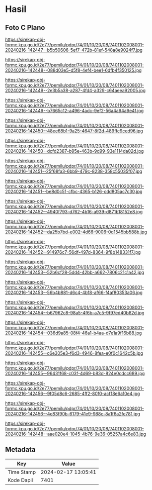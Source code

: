 # Hasil

## Foto C Plano

https://sirekap-obj-formc.kpu.go.id/2e77/pemilu/pdpr/74/01/10/20/08/7401102008001-20240216-142447--b5b50606-5ef7-472b-81ef-548a8e9024f7.jpg

https://sirekap-obj-formc.kpu.go.id/2e77/pemilu/pdpr/74/01/10/20/08/7401102008001-20240216-142448--088d03e5-d5f8-4ef4-bee1-6dfb4f350125.jpg

https://sirekap-obj-formc.kpu.go.id/2e77/pemilu/pdpr/74/01/10/20/08/7401102008001-20240216-142449--2e3b5a38-a287-4fd4-a329-c64aeea92005.jpg

https://sirekap-obj-formc.kpu.go.id/2e77/pemilu/pdpr/74/01/10/20/08/7401102008001-20240216-142449--b7665c12-a496-4adc-9ef2-56a4a94a9e4f.jpg

https://sirekap-obj-formc.kpu.go.id/2e77/pemilu/pdpr/74/01/10/20/08/7401102008001-20240216-142450--48ee68b1-9a25-4647-8f2d-489ffc9ced96.jpg

https://sirekap-obj-formc.kpu.go.id/2e77/pemilu/pdpr/74/01/10/20/08/7401102008001-20240216-142450--dcfd2387-b95e-463b-9d99-93e1114da02d.jpg

https://sirekap-obj-formc.kpu.go.id/2e77/pemilu/pdpr/74/01/10/20/08/7401102008001-20240216-142451--25f68fa3-6bb9-479c-8238-358c55035f07.jpg

https://sirekap-obj-formc.kpu.go.id/2e77/pemilu/pdpr/74/01/10/20/08/7401102008001-20240216-142451--be8d0c51-cfbc-4365-b126-cdd805ac7c30.jpg

https://sirekap-obj-formc.kpu.go.id/2e77/pemilu/pdpr/74/01/10/20/08/7401102008001-20240216-142452--4940f793-d762-4b16-a939-d871b18152e8.jpg

https://sirekap-obj-formc.kpu.go.id/2e77/pemilu/pdpr/74/01/10/20/08/7401102008001-20240216-142452--da25b7bd-e002-4d66-9006-0d1545bb588b.jpg

https://sirekap-obj-formc.kpu.go.id/2e77/pemilu/pdpr/74/01/10/20/08/7401102008001-20240216-142452--914976c7-56df-497d-8364-9f8b148331f7.jpg

https://sirekap-obj-formc.kpu.go.id/2e77/pemilu/pdpr/74/01/10/20/08/7401102008001-20240216-142453--52b6cf28-5dd4-42bb-a662-7806c21c1a42.jpg

https://sirekap-obj-formc.kpu.go.id/2e77/pemilu/pdpr/74/01/10/20/08/7401102008001-20240216-142453--56b4b881-d6c4-4b18-af66-f4af80353a06.jpg

https://sirekap-obj-formc.kpu.go.id/2e77/pemilu/pdpr/74/01/10/20/08/7401102008001-20240216-142454--b67962c8-98a5-4f6b-a7c5-9f97ed40b82d.jpg

https://sirekap-obj-formc.kpu.go.id/2e77/pemilu/pdpr/74/01/10/20/08/7401102008001-20240216-142454--036d9a85-08f4-46a1-b4aa-d7e1a9f16b88.jpg

https://sirekap-obj-formc.kpu.go.id/2e77/pemilu/pdpr/74/01/10/20/08/7401102008001-20240216-142455--c6e305e3-f6d3-4946-8fea-e0f0c1642c5b.jpg

https://sirekap-obj-formc.kpu.go.id/2e77/pemilu/pdpr/74/01/10/20/08/7401102008001-20240216-142455--96431f68-c03f-4d69-b83d-824e0cdcc689.jpg

https://sirekap-obj-formc.kpu.go.id/2e77/pemilu/pdpr/74/01/10/20/08/7401102008001-20240216-142456--9f05d8c6-2685-4ff2-80f0-acf18e6a10e4.jpg

https://sirekap-obj-formc.kpu.go.id/2e77/pemilu/pdpr/74/01/10/20/08/7401102008001-20240216-142456--4e83f90b-6179-41e9-988c-8a1f6a2fe781.jpg

https://sirekap-obj-formc.kpu.go.id/2e77/pemilu/pdpr/74/01/10/20/08/7401102008001-20240216-142448--aae020e4-1045-4b76-9e36-05257a4c6e83.jpg


## Metadata

| Key        | Value               |
| ---------- | ------------------- |
| Time Stamp | 2024-02-17 13:05:41 |
| Kode Dapil | 7401                |



